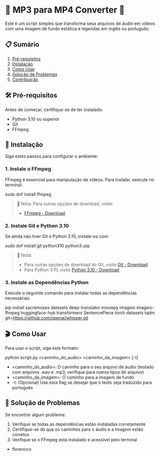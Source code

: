 # 🎵 MP3 para MP4 Converter 📼

Este é um script simples que transforma seus arquivos de áudio em vídeos com uma imagem de fundo estática e legendas em inglês ou português.

## 📋 Sumário

1. [Pré-requisitos](#pré-requisitos)
2. [Instalação](#instalação)
3. [Como Usar](#como-usar)
4. [Solução de Problemas](#solução-de-problemas)
5. [Contribuição](#contribuição)

## 🛠 Pré-requisitos

Antes de começar, certifique-se de ter instalado:

- Python 3.10 ou superior
- Git
- FFmpeg

## 🚀 Instalação

Siga estes passos para configurar o ambiente:

### 1. Instale o FFmpeg

FFmpeg é essencial para manipulação de vídeos. Para instalar, execute no terminal:

sudo dnf install ffmpeg

> 📝 Nota: Para outras opções de download, visite:
> - [FFmpeg - Download](https://ffmpeg.org/download.html)

### 2. Instale Git e Python 3.10

Se ainda não tiver Git e Python 3.10, instale-os com:

sudo dnf install git python310 python3-pip

> 📝 Nota:
> - Para outras opções de download do Git, visite [Git - Download](https://git-scm.com/)
> - Para Python 3.10, visite [Python 3.10 - Download](https://www.python.org/downloads/release/python-3106/)

### 3. Instale as Dependências Python

Execute o seguinte comando para instalar todas as dependências necessárias:

pip install sacremoses datasets deep-translator moviepy imageio imageio-ffmpeg huggingface-hub transformers SentencePiece torch datasets tqdm git+https://github.com/openai/whisper.git

## 🎬 Como Usar

Para usar o script, siga este formato:

python script.py <caminho_do_audio> <caminho_da_imagem> [-t]

- <caminho_do_audio>: O caminho para o seu arquivo de áudio (testado com arquivos .wav e .mp3, verifique para outros tipos de arquivo)
- <caminho_da_imagem>: O caminho para a imagem de fundo
- -t: (Opcional) Use esta flag se desejar que o texto seja traduzido para português

## 🔧 Solução de Problemas

Se encontrar algum problema:

1. Verifique se todas as dependências estão instaladas corretamente
2. Certifique-se de que os caminhos para o áudio e a imagem estão corretos
3. Verifique se o FFmpeg está instalado e acessível pelo terminal

- florencco
